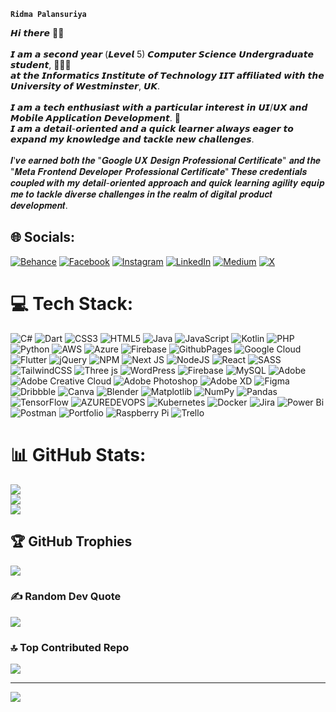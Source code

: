 **`Ridma Palansuriya`**
<p align="center">

</p>

𝙃𝙞 𝙩𝙝𝙚𝙧𝙚 👋🏻<br><br>𝙄 𝙖𝙢 𝙖 𝙨𝙚𝙘𝙤𝙣𝙙 𝙮𝙚𝙖𝙧 (𝙇𝙚𝙫𝙚𝙡 5) 𝘾𝙤𝙢𝙥𝙪𝙩𝙚𝙧 𝙎𝙘𝙞𝙚𝙣𝙘𝙚 𝙐𝙣𝙙𝙚𝙧𝙜𝙧𝙖𝙙𝙪𝙖𝙩𝙚 𝙨𝙩𝙪𝙙𝙚𝙣𝙩,  👩🏻‍🎓<br>𝙖𝙩 𝙩𝙝𝙚 𝙄𝙣𝙛𝙤𝙧𝙢𝙖𝙩𝙞𝙘𝙨 𝙄𝙣𝙨𝙩𝙞𝙩𝙪𝙩𝙚 𝙤𝙛 𝙏𝙚𝙘𝙝𝙣𝙤𝙡𝙤𝙜𝙮 𝙄𝙄𝙏 𝙖𝙛𝙛𝙞𝙡𝙞𝙖𝙩𝙚𝙙 𝙬𝙞𝙩𝙝 𝙩𝙝𝙚 𝙐𝙣𝙞𝙫𝙚𝙧𝙨𝙞𝙩𝙮 𝙤𝙛 𝙒𝙚𝙨𝙩𝙢𝙞𝙣𝙨𝙩𝙚𝙧, 𝙐𝙆.<br><br>𝙄 𝙖𝙢 𝙖 𝙩𝙚𝙘𝙝 𝙚𝙣𝙩𝙝𝙪𝙨𝙞𝙖𝙨𝙩 𝙬𝙞𝙩𝙝 𝙖 𝙥𝙖𝙧𝙩𝙞𝙘𝙪𝙡𝙖𝙧 𝙞𝙣𝙩𝙚𝙧𝙚𝙨𝙩 𝙞𝙣 𝙐𝙄/𝙐𝙓 𝙖𝙣𝙙 𝙈𝙤𝙗𝙞𝙡𝙚 𝘼𝙥𝙥𝙡𝙞𝙘𝙖𝙩𝙞𝙤𝙣 𝘿𝙚𝙫𝙚𝙡𝙤𝙥𝙢𝙚𝙣𝙩. 📱<br>𝙄 𝙖𝙢 𝙖 𝙙𝙚𝙩𝙖𝙞𝙡-𝙤𝙧𝙞𝙚𝙣𝙩𝙚𝙙 𝙖𝙣𝙙 𝙖 𝙦𝙪𝙞𝙘𝙠 𝙡𝙚𝙖𝙧𝙣𝙚𝙧 𝙖𝙡𝙬𝙖𝙮𝙨 𝙚𝙖𝙜𝙚𝙧 𝙩𝙤 𝙚𝙭𝙥𝙖𝙣𝙙 𝙢𝙮 𝙠𝙣𝙤𝙬𝙡𝙚𝙙𝙜𝙚 𝙖𝙣𝙙 𝙩𝙖𝙘𝙠𝙡𝙚 𝙣𝙚𝙬 𝙘𝙝𝙖𝙡𝙡𝙚𝙣𝙜𝙚𝙨.<br><br>𝑰'𝒗𝒆 𝒆𝒂𝒓𝒏𝒆𝒅 𝒃𝒐𝒕𝒉 𝒕𝒉𝒆 "𝑮𝒐𝒐𝒈𝒍𝒆 𝑼𝑿 𝑫𝒆𝒔𝒊𝒈𝒏 𝑷𝒓𝒐𝒇𝒆𝒔𝒔𝒊𝒐𝒏𝒂𝒍 𝑪𝒆𝒓𝒕𝒊𝒇𝒊𝒄𝒂𝒕𝒆" 𝒂𝒏𝒅 𝒕𝒉𝒆 "𝑴𝒆𝒕𝒂 𝑭𝒓𝒐𝒏𝒕𝒆𝒏𝒅 𝑫𝒆𝒗𝒆𝒍𝒐𝒑𝒆𝒓 𝑷𝒓𝒐𝒇𝒆𝒔𝒔𝒊𝒐𝒏𝒂𝒍 𝑪𝒆𝒓𝒕𝒊𝒇𝒊𝒄𝒂𝒕𝒆"  𝑻𝒉𝒆𝒔𝒆 𝒄𝒓𝒆𝒅𝒆𝒏𝒕𝒊𝒂𝒍𝒔 𝒄𝒐𝒖𝒑𝒍𝒆𝒅 𝒘𝒊𝒕𝒉 𝒎𝒚 𝒅𝒆𝒕𝒂𝒊𝒍-𝒐𝒓𝒊𝒆𝒏𝒕𝒆𝒅 𝒂𝒑𝒑𝒓𝒐𝒂𝒄𝒉 𝒂𝒏𝒅 𝒒𝒖𝒊𝒄𝒌 𝒍𝒆𝒂𝒓𝒏𝒊𝒏𝒈 𝒂𝒈𝒊𝒍𝒊𝒕𝒚 𝒆𝒒𝒖𝒊𝒑 𝒎𝒆 𝒕𝒐 𝒕𝒂𝒄𝒌𝒍𝒆 𝒅𝒊𝒗𝒆𝒓𝒔𝒆 𝒄𝒉𝒂𝒍𝒍𝒆𝒏𝒈𝒆𝒔 𝒊𝒏 𝒕𝒉𝒆 𝒓𝒆𝒂𝒍𝒎 𝒐𝒇 𝒅𝒊𝒈𝒊𝒕𝒂𝒍 𝒑𝒓𝒐𝒅𝒖𝒄𝒕 𝒅𝒆𝒗𝒆𝒍𝒐𝒑𝒎𝒆𝒏𝒕.


## 🌐 Socials:
[![Behance](https://img.shields.io/badge/Behance-1769ff?logo=behance&logoColor=white)](https://behance.net/ridmapalansuriya) [![Facebook](https://img.shields.io/badge/Facebook-%231877F2.svg?logo=Facebook&logoColor=white)](https://facebook.com/ridma.kalpaniy) [![Instagram](https://img.shields.io/badge/Instagram-%23E4405F.svg?logo=Instagram&logoColor=white)](https://instagram.com/ridma.palansuriya) [![LinkedIn](https://img.shields.io/badge/LinkedIn-%230077B5.svg?logo=linkedin&logoColor=white)](https://linkedin.com/in/ridma-palansuriya) [![Medium](https://img.shields.io/badge/Medium-12100E?logo=medium&logoColor=white)](https://medium.com/@ridmapalansuriya) [![X](https://img.shields.io/badge/X-black.svg?logo=X&logoColor=white)](https://x.com/RPalansuriya) 

# 💻 Tech Stack:
![C#](https://img.shields.io/badge/c%23-%23239120.svg?style=plastic&logo=csharp&logoColor=white) ![Dart](https://img.shields.io/badge/dart-%230175C2.svg?style=plastic&logo=dart&logoColor=white) ![CSS3](https://img.shields.io/badge/css3-%231572B6.svg?style=plastic&logo=css3&logoColor=white) ![HTML5](https://img.shields.io/badge/html5-%23E34F26.svg?style=plastic&logo=html5&logoColor=white) ![Java](https://img.shields.io/badge/java-%23ED8B00.svg?style=plastic&logo=openjdk&logoColor=white) ![JavaScript](https://img.shields.io/badge/javascript-%23323330.svg?style=plastic&logo=javascript&logoColor=%23F7DF1E) ![Kotlin](https://img.shields.io/badge/kotlin-%237F52FF.svg?style=plastic&logo=kotlin&logoColor=white) ![PHP](https://img.shields.io/badge/php-%23777BB4.svg?style=plastic&logo=php&logoColor=white) ![Python](https://img.shields.io/badge/python-3670A0?style=plastic&logo=python&logoColor=ffdd54) ![AWS](https://img.shields.io/badge/AWS-%23FF9900.svg?style=plastic&logo=amazon-aws&logoColor=white) ![Azure](https://img.shields.io/badge/azure-%230072C6.svg?style=plastic&logo=microsoftazure&logoColor=white) ![Firebase](https://img.shields.io/badge/firebase-%23039BE5.svg?style=plastic&logo=firebase) ![GithubPages](https://img.shields.io/badge/github%20pages-121013?style=plastic&logo=github&logoColor=white) ![Google Cloud](https://img.shields.io/badge/GoogleCloud-%234285F4.svg?style=plastic&logo=google-cloud&logoColor=white) ![Flutter](https://img.shields.io/badge/Flutter-%2302569B.svg?style=plastic&logo=Flutter&logoColor=white) ![jQuery](https://img.shields.io/badge/jquery-%230769AD.svg?style=plastic&logo=jquery&logoColor=white) ![NPM](https://img.shields.io/badge/NPM-%23CB3837.svg?style=plastic&logo=npm&logoColor=white) ![Next JS](https://img.shields.io/badge/Next-black?style=plastic&logo=next.js&logoColor=white) ![NodeJS](https://img.shields.io/badge/node.js-6DA55F?style=plastic&logo=node.js&logoColor=white) ![React](https://img.shields.io/badge/react-%2320232a.svg?style=plastic&logo=react&logoColor=%2361DAFB) ![SASS](https://img.shields.io/badge/SASS-hotpink.svg?style=plastic&logo=SASS&logoColor=white) ![TailwindCSS](https://img.shields.io/badge/tailwindcss-%2338B2AC.svg?style=plastic&logo=tailwind-css&logoColor=white) ![Three js](https://img.shields.io/badge/threejs-black?style=plastic&logo=three.js&logoColor=white) ![WordPress](https://img.shields.io/badge/WordPress-%23117AC9.svg?style=plastic&logo=WordPress&logoColor=white) ![Firebase](https://img.shields.io/badge/Firebase-039BE5?style=plastic&logo=Firebase&logoColor=white) ![MySQL](https://img.shields.io/badge/mysql-%2300000f.svg?style=plastic&logo=mysql&logoColor=white) ![Adobe](https://img.shields.io/badge/adobe-%23FF0000.svg?style=plastic&logo=adobe&logoColor=white) ![Adobe Creative Cloud](https://img.shields.io/badge/Adobe%20Creative%20Cloud-DA1F26.svg?style=plastic&logo=Adobe%20Creative%20Cloud&logoColor=white) ![Adobe Photoshop](https://img.shields.io/badge/adobe%20photoshop-%2331A8FF.svg?style=plastic&logo=adobe%20photoshop&logoColor=white) ![Adobe XD](https://img.shields.io/badge/Adobe%20XD-470137?style=plastic&logo=Adobe%20XD&logoColor=#FF61F6) ![Figma](https://img.shields.io/badge/figma-%23F24E1E.svg?style=plastic&logo=figma&logoColor=white) ![Dribbble](https://img.shields.io/badge/Dribbble-EA4C89?style=plastic&logo=dribbble&logoColor=white) ![Canva](https://img.shields.io/badge/Canva-%2300C4CC.svg?style=plastic&logo=Canva&logoColor=white) ![Blender](https://img.shields.io/badge/blender-%23F5792A.svg?style=plastic&logo=blender&logoColor=white) ![Matplotlib](https://img.shields.io/badge/Matplotlib-%23ffffff.svg?style=plastic&logo=Matplotlib&logoColor=black) ![NumPy](https://img.shields.io/badge/numpy-%23013243.svg?style=plastic&logo=numpy&logoColor=white) ![Pandas](https://img.shields.io/badge/pandas-%23150458.svg?style=plastic&logo=pandas&logoColor=white) ![TensorFlow](https://img.shields.io/badge/TensorFlow-%23FF6F00.svg?style=plastic&logo=TensorFlow&logoColor=white) ![AZUREDEVOPS](https://img.shields.io/badge/azuredevops-0078D7.svg?style=plastic&logo=azuredevops&logoColor=white&color=%230078D7) ![Kubernetes](https://img.shields.io/badge/kubernetes-%23326ce5.svg?style=plastic&logo=kubernetes&logoColor=white) ![Docker](https://img.shields.io/badge/docker-%230db7ed.svg?style=plastic&logo=docker&logoColor=white) ![Jira](https://img.shields.io/badge/jira-%230A0FFF.svg?style=plastic&logo=jira&logoColor=white) ![Power Bi](https://img.shields.io/badge/power_bi-F2C811?style=plastic&logo=powerbi&logoColor=black) ![Postman](https://img.shields.io/badge/Postman-FF6C37?style=plastic&logo=postman&logoColor=white) ![Portfolio](https://img.shields.io/badge/Portfolio-%23000000.svg?style=plastic&logo=firefox&logoColor=#FF7139) ![Raspberry Pi](https://img.shields.io/badge/-RaspberryPi-C51A4A?style=plastic&logo=Raspberry-Pi) ![Trello](https://img.shields.io/badge/Trello-%23026AA7.svg?style=plastic&logo=Trello&logoColor=white)
# 📊 GitHub Stats:
![](https://github-readme-stats.vercel.app/api?username=RidmaPalansuriya&theme=blue-green&hide_border=false&include_all_commits=true&count_private=true)<br/>
![](https://github-readme-streak-stats.herokuapp.com/?user=RidmaPalansuriya&theme=blue-green&hide_border=false)<br/>
![](https://github-readme-stats.vercel.app/api/top-langs/?username=RidmaPalansuriya&theme=blue-green&hide_border=false&include_all_commits=true&count_private=true&layout=compact)

## 🏆 GitHub Trophies
![](https://github-profile-trophy.vercel.app/?username=RidmaPalansuriya&theme=discord&no-frame=false&no-bg=false&margin-w=4)

### ✍️ Random Dev Quote
![](https://quotes-github-readme.vercel.app/api?type=horizontal&theme=radical)

### 🔝 Top Contributed Repo
![](https://github-contributor-stats.vercel.app/api?username=RidmaPalansuriya&limit=5&theme=dark&combine_all_yearly_contributions=true)

---
[![](https://visitcount.itsvg.in/api?id=RidmaPalansuriya&icon=0&color=0)](https://visitcount.itsvg.in)

<!-- Proudly created with GPRM ( https://gprm.itsvg.in ) -->
